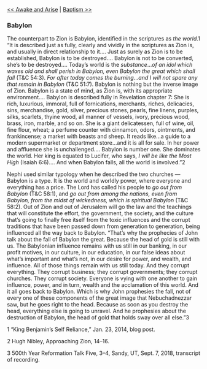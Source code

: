 [<< Awake and Arise](Awake%20and%20Arise)  |  [Baptism >>](Baptism)

### Babylon
The counterpart to Zion is Babylon, identified in the scriptures as *the world*.1 “It is described just as fully, clearly and vividly in the scriptures as Zion is, and usually in direct relationship to it…. Just as surely as Zion is to be established, Babylon is to be destroyed…. Babylon is not to be converted, she’s to be destroyed…. Today’s world is the *substance*…*of an idol which waxes old and shall perish in Babylon, even Babylon the great which shall fall* (T&C 54:3). *For after today comes the burning*…*and I will not spare any that remain in Babylon* (T&C 51:7). Babylon is nothing but the inverse image of Zion. Babylon is a state of mind, as Zion is, with its appropriate environment…. Babylon is described fully in Revelation chapter 7: She is rich, luxurious, immoral, full of fornications, merchants, riches, delicacies, sins, merchandise, gold, silver, precious stones, pearls, fine linens, purples, silks, scarlets, thyine wood, all manner of vessels, ivory, precious wood, brass, iron, marble, and so on. She is a giant delicatessen, full of wine, oil, fine flour, wheat; a perfume counter with cinnamon, odors, ointments, and frankincense; a market with beasts and sheep. It reads like…a guide to a modern supermarket or department store…and it is all for sale. In her power and affluence she is unchallenged…. Babylon is number one. She dominates the world. Her king is equated to Lucifer, who says, *I will be like the Most High* (Isaiah 6:6)…. And when Babylon falls, all the world is involved.”2

Nephi used similar typology when he described the two churches — Babylon is a type. It is the world and worldly power, where everyone and everything has a price. The Lord has called his people to *go out from Babylon* (T&C 58:1), and *go out from among the nations, even from Babylon, from the midst of wickedness, which is spiritual Babylon* (T&C 58:2). Out of Zion and out of Jerusalem will go the law and the teachings that will constitute the effort, the government, the society, and the culture that’s going to finally free itself from the toxic influences and the corrupt traditions that have been passed down from generation to generation, being influenced all the way back to Babylon. “That’s why the prophecies of John talk about the fall of Babylon the great. Because the head of gold is still with us. The Babylonian influence remains with us still in our banking, in our profit motives, in our culture, in our education, in our false ideas about what’s important and what’s not, in our desire for power, and wealth, and influence. All of those things remain with us still today. And they corrupt everything. They corrupt business; they corrupt governments; they corrupt churches. They corrupt society. Everyone is vying with one another to gain influence, power, and in turn, wealth and the acclamation of this world. And it all goes back to Babylon. Which is why John prophesies the fall, not of every one of these components of the great image that Nebuchadnezzar saw, but he goes right to the head. Because as soon as you destroy the head, everything else is going to unravel. And he prophesies about the destruction of Babylon, the head of gold that holds sway over all else.”3



1 “King Benjamin’s Self Reliance,” Jan. 23, 2014, blog post.


2 Hugh Nibley, Approaching Zion, 14–16.


3 500th Year Reformation Talk Five, 3–4, Sandy, UT, Sept. 7, 2018, transcript of recording.